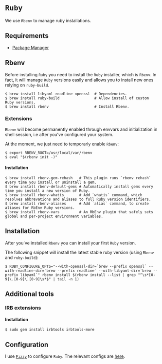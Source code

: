 # `Ruby`

We use `Rbenv` to manage ruby installations.

## Requirements

* [Package Manager](../system/package_manager.md)

## Rbenv

Before installing `Ruby` you need to install the `Ruby` installer, which is `Rbenv`.
In fact, it will manage `Ruby` versions easily and allows you to install new ones relying on `ruby-build`.

```ShellSession
$ brew install libyaml readline openssl  # Dependencies.
$ brew install ruby-build                # Allow install of custom Ruby versions.
$ brew install rbenv                     # Install Rbenv.
```

### Extensions

`Rbenv` will become permanently enabled through envvars and initialization in shell session, i.e after you've configured your system.

At the moment, we just need to temporarly enable `Rbenv`:

```ShellSession
$ export RBENV_ROOT=/usr/local/var/rbenv
$ eval "$(rbenv init -)"
```

#### Installation

```ShellSession
$ brew install rbenv-gem-rehash   # This plugin runs `rbenv rehash` every time you install or uninstall a gem.
$ brew install rbenv-default-gems # Automatically install gems every time you install a new version of Ruby.
$ brew install rbenv-whatis       # Add `whatis` command, which resolves abbrevations and aliases to full Ruby version identifiers.
$ brew install rbenv-aliases      # Add `alias` command, to create aliases for RbEnv Ruby versions.
$ brew install rbenv-vars         # An RbEnv plugin that safely sets global and per-project environment variables.
```

## Installation

After you've installed `Rbenv` you can install your first `Ruby` version.

The following snippet will install the latest stable ruby version (using `Rbenv` and `ruby-build`):

```ShellSession
$ RUBY_CONFIGURE_OPTS="--with-openssl-dir=`brew --prefix openssl` --with-readline-dir=`brew --prefix readline` --with-libyaml-dir=`brew --prefix libyaml`" rbenv install $(rbenv install --list | grep "^\s*[0-9]\.[0-9]\.[0-9]\s*$" | tail -n 1)
```

## Additional tools

### IRB extensions

#### Installation

```ShellSession
$ sudo gem install irbtools irbtools-more
```

## Configuration

I use [`Fizzy`](https://github.com/alem0lars/fizzy) to configure `Ruby`.
The relevant configs are [here](https://github.com/alem0lars/configs/tree/master/ruby).
